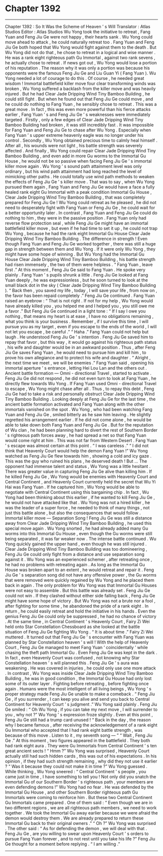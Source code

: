
# Chapter 1392


---

Chapter 1392 : So It Was the Scheme of Heaven ’ s Will
Translator :
Atlas Studios
Editor :
Atlas Studios
Wu Yong took the initiative to retreat , Fang Yuan and Feng Jiu Ge were not happy , their hearts sank .
Wu Yong could move ahead to attack , he could naturally retreat too .
Fang Yuan and Feng Jiu Ge both hoped that Wu Yong would fight against them to the death .
But Wu Yong did not do that , he chose to retreat in a logical and wise manner .
He was a rank eight righteous path Gu Immortal , against two rank sevens , he actually chose to retreat .
If news got out , Wu Yong would lose a portion of his reputation .
The reason why it was only a portion was because his opponents were the famous Feng Jiu Ge and Liu Guan Yi ( Fang Yuan ).
Wu Yong needed a lot of courage to do this .
Of course , he needed great wisdom !
Immortal battlefield killer move four clear transforming winds was broken , Wu Yong suffered a backlash from the killer move and was heavily injured .
But he had Clear Jade Dripping Wind Tiny Bamboo Building , he could still fight .
But when he found out that Feng Jiu Ge could move , and he could do nothing to Fang Yuan , he sensibly chose to retreat .
This was a great move .
In fact , this was even more powerful than his fierce attacks earlier , Fang Yuan ’ s and Feng Jiu Ge ’ s weaknesses were immediately targeted .
Firstly , only a few edges of Clear Jade Dripping Wind Tiny Bamboo Building had broken , it was still incredibly fast .
It was impossible for Fang Yuan and Feng Jiu Ge to chase after Wu Yong . Especially when Fang Yuan ’ s upper extreme heavenly eagle was no longer under his control .
Secondly , Wu Yong obtained precious time to calmly heal himself .
After all , his wounds were not light , his battle strength was severely affected .
And finally , Wu Yong could repair Clear Jade Dripping Wind Tiny Bamboo Building , and even add in more Gu worms to the Immortal Gu House , he would not be so passive when facing Feng Jiu Ge ’ s immortal killer move again .
Wu Yong ’ s sound path attainment level was only ordinary , but his wind path attainment had long reached the level of mimicking other paths . He could totally use wind path methods to weaken the effects of Feng Jiu Ge ’ s killer move .
That was to say , when Wu Yong pursued them again , Fang Yuan and Feng Jiu Ge would have a face a fully healed rank eight Gu Immortal with a peak condition Immortal Gu House , Clear Jade Dripping Wind Tiny Bamboo Building , that was completely prepared for Feng Jiu Ge !
Wu Yong could retreat as he pleased , he did not need to desperately fight with Fang Yuan or Feng Jiu Ge , he could wait for a better opportunity later .
In contrast , Fang Yuan and Feng Jiu Ge could do nothing to him , they were in the passive position .
Fang Yuan only had reverse flow protection seal , while Feng Jiu Ge might have an immortal battlefield killer move , but even if he had time to set it up , he could not trap Wu Yong , because he had the rank eight Immortal Gu House Clear Jade Dripping Wind Tiny Bamboo Building .
The difference in strength !
Even though Fang Yuan and Feng Jiu Ge worked together , there was still a huge gap in strength between them and Wu Yong .
If it were only Wu Yong , they might have some hope of winning .
But Wu Yong had the Immortal Gu House Clear Jade Dripping Wind Tiny Bamboo Building , his battle strength had risen immensely , the two of them were helpless .
“ Fang Yuan , leave first .” At this moment , Feng Jiu Ge said to Fang Yuan .
He spoke very plainly .
Fang Yuan ’ s pupils shrunk a little .
Feng Jiu Ge looked at Fang Yuan deeply , he was expressionless , but he soon turned to look at the small black dot in the sky ( Clear Jade Dripping Wind Tiny Bamboo Building ).
“ Back then , you saved my life , today , I will save your life , from now on , the favor has been repaid completely .” Feng Jiu Ge continued .
Fang Yuan raised an eyebrow : “ That is not right . If not for my help , Wu Yong would have already killed you , you helped me and I helped you , you still owe me a favor .”
But Feng Jiu Ge continued in a light tone : “ If I say I owe you nothing , that means my heart is at ease , I have no obligations remaining , what you think is your business . Remember , if I survive this time , I will pursue you as my target , even if you escape to the ends of the world , I will not let you escape , be careful .”
“ Haha .” Fang Yuan could not help but laugh .
He understood Feng Jiu Ge ’ s intention .
Feng Jiu Ge saved him to repay that favor , but this way , it would go against his righteous path status , his wife and daughter would be in an awkward position .
Thus , after Feng Jiu Ge saves Fang Yuan , he would need to pursue him and kill him , to prove his own allegiance and to protect his wife and daughter .
“ Alright , the next time we meet , we will be enemies .” Fang Yuan said , opening his immortal aperture ’ s entrance , letting Hei Lou Lan and the others out .
Ancient battle formation — Omni - directional Travel , started to activate .
Feng Jiu Ge did not respond , he did not even turn to look at Fang Yuan , he directly flew towards Wu Yong .
If Fang Yuan used Omni - directional Travel to escape , Wu Yong might chase after all . Thus , to repay this debt , Feng Jiu Ge had to take a risk and personally obstruct Clear Jade Dripping Wind Tiny Bamboo Building .
Looking deeply at Feng Jiu Ge for the last time , the ancient battle formation activated and Fang Yuan along with the other immortals vanished on the spot .
Wu Yong , who had been watching Fang Yuan and Feng Jiu Ge , smiled bitterly as he saw him leaving .
He slightly regretted his arrangement earlier . If he did not come alone , he would be able to take down both Fang Yuan and Feng Jiu Ge .
But for the reputation of Wu clan , he had been planning hard to divert the rest of Southern Border ’ s righteous path forces away , he had spread a net so that Fang Yuan would come right at him .
This was not far from Western Desert .
Fang Yuan ’ s escape was almost certain at this point .
“ I was careless .”
“ I did not think that Heavenly Court would help the demon Fang Yuan !”
Wu Yong watched as Feng Jiu Ge flew towards him , showing a cold and icy gaze .
This was the guy who ruined his plans , he deserved death !
But …
The opponent had immense talent and status , Wu Yong was a little hesitant .
There was greater value in capturing Feng Jiu Ge alive than killing him .
If he killed Feng Jiu Ge , Wu Yong would be enemies with Heavenly Court and Central Continent , and Heavenly Court currently held the secret that Wu Yi Hai was Fang Yuan .
If he captured him , Wu Yong would be able to negotiate with Central Continent using this bargaining chip .
In fact , Wu Yong had been thinking about this earlier , if he wanted to kill Feng Jiu Ge , he would not have attacked like that .
Wu Yong was not a hired killer , he was the leader of a super force , he needed to think of many things , not just this battle alone , but also the consequences that would follow .
Immortal killer move — Separation Song !
Feng Jiu Ge was still a distance away from Clear Jade Dripping Wind Tiny Bamboo Building , he used this special move again .
Wu Yong snorted , he had already added many Gu worms into this Immortal Gu House , even though the Gu worms were still being separated , it was far weaker now .
The intense battle continued .
Wu Yong quickly gained the upper hand , even though he was still injured .
Clear Jade Dripping Wind Tiny Bamboo Building was too domineering , Feng Jiu Ge could only fight from a distance and use separation song against it .
Wu Yong was an experienced schemer , after retreating once , he had no problems with retreating again .
As long as the Immortal Gu House was broken apart to an extent , he would retreat and repair it .
Feng Jiu Ge ’ s separation song did not have any offensive power , the Gu worms that were removed were quickly regained by Wu Yong and he placed them back in again .
The only problem for Wu Yong was that Immortal Gu Houses were not easy to assemble .
But this battle was already set .
Feng Jiu Ge could not win .
If they clashed without either side falling back , Feng Jiu Ge might have some hope of victory .
But Wu Yong was not a brute nor a fool , after fighting for some time , he abandoned the pride of a rank eight .
In return , he could easily retreat and hold the initiative in his hands .
Even the genius Feng Jiu Ge could only be suppressed , he had no chance of victory .
At the same time , in Central Continent ’ s Heavenly Court , Fairy Zi Wei held onto Star Constellation Chessboard as she looked at the battle situation of Feng Jiu Ge fighting Wu Yong .
“ It is about time .” Fairy Zi Wei muttered .
It turned out that Feng Jiu Ge ’ s encounter with Fang Yuan was planned by Star Constellation heaven ’ s will ! With the help of Heavenly Court , Feng Jiu Ge managed to meet Fang Yuan ‘ coincidentally ’ while chasing the theft path Immortal Gu .
Even Feng Jiu Ge was kept in the dark .
In fact , even Heavenly Court was confused , not knowing why Star Constellation heaven ’ s will planned this .
Feng Jiu Ge ’ s aura was weakening .
He was covered in injuries , he could only use one more attack .
In contrast , Wu Yong was inside Clear Jade Dripping Wind Tiny Bamboo Building , he was in good condition , the Immortal Gu House had only lost some of its outer layer .
Fighting before retreating , before fighting once again .
Humans were the most intelligent of all living beings , Wu Yong ’ s proper strategy made Feng Jiu Ge unable to make a comeback .
“ Feng Jiu Ge , if you surrender , I can keep you alive and send you back to Central Continent for Heavenly Court ’ s judgment .” Wu Yong said plainly .
Feng Jiu Ge smiled : “ Oh Wu Yong , if you can take my next move , I will surrender to you , why not ?”
Wu Yong ’ s expression froze slightly .
Even at this point , Feng Jiu Ge still had a trump card unused !
“ Back in the day , the reason why I became famous , after receiving the acknowledgement of a rank eight Gu Immortal who accepted that I had rank eight battle strength , was because of this move . Listen to it , my seventh song — ”
“ Wait , Feng Jiu Ge .” At this moment , two figures appeared in the battlefield .
They both had rank eight aura .
They were Gu Immortals from Central Continent ’ s ten great ancient sects !
“ Hmm ?” Wu Yong was surprised , Heavenly Court actually still had such hidden cards , this was out of his expectations .
In his opinion , if they had such strength remaining , why did they not use it earlier ?
“ Was it because they could not make it in time ?” Wu Yong guessed .
While thinking , Wu Yong sneered : “ Central Continent ’ s people , you came just in time , I have something to tell you ! Not only did you snatch the Immortal Gu of our Southern Border ’ s righteous path , your members are even defending demons !”
Wu Yong had no fear .
He was defended by the Immortal Gu House , and other Southern Border righteous path Gu Immortals were coming to reinforce him .
But these two Central Continent Gu Immortals came prepared .
One of them said : “ Even though we are in two different regions , we are all righteous path members , we need to work together . We took the Immortal Gu away earlier because we were afraid the demon would destroy them . We are already prepared to return these Immortal Gu back to their original owners .”
“ Oh ?” Wu Yong was surprised .
The other said : “ As for defending the demon , we will deal with that . Feng Jiu Ge , are you willing to swear upon Heavenly Court ’ s orders to pursue Fang Yuan forever , and to not rest until you take his life ?”
Feng Jiu Ge thought for a moment before replying .
“ I am willing .”

---

